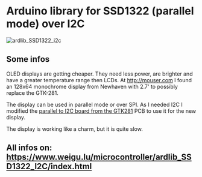 # Arduino library for SSD1322 (parallel mode) over I2C

![ardlib_SSD1322_i2c](png/ardlib_SSD1322_i2c_450.png "ardlib_SSD1322_i2c")

## Some infos

OLED displays are getting cheaper. They need less power, are brighter and have a greater temperature range then LCDs.
At <http://mouser.com> I found an 128x64 monochrome display from Newhaven with 2.7' to possibly replace the GTK-281.

The display can be used in parallel mode or over SPI. As I needed I2C I modified the [parallel to I2C board from the GTK281](https://www.weigu.lu/microcontroller/ardlib_NT7534_I2C/index.html) PCB to use it for the new display.

The display is working like a charm, but it is quite slow.

## All infos on: <https://www.weigu.lu/microcontroller/ardlib_SSD1322_I2C/index.html>
